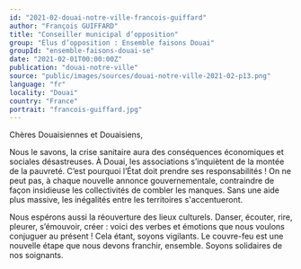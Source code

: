 ```yaml
---
id: "2021-02-douai-notre-ville-francois-guiffard"
author: "François GUIFFARD"
title: "Conseiller municipal d’opposition"
group: "Élus d’opposition : Ensemble faisons Douai"
groupId: "ensemble-faisons-douai-se"
date: "2021-02-01T00:00:00Z"
publication: "douai-notre-ville"
source: "public/images/sources/douai-notre-ville-2021-02-p13.png"
language: "fr"
locality: "Douai"
country: "France"
portrait: "francois-guiffard.jpg"
---
```


Chères Douaisiennes et Douaisiens,

Nous le savons, la crise sanitaire aura des conséquences économiques et sociales désastreuses. À Douai, les associations s’inquiètent de la montée de la pauvreté. C’est pourquoi l’État doit prendre ses responsabilités ! On ne peut pas, à chaque nouvelle annonce gouvernementale, contraindre de façon insidieuse les collectivités de combler les manques. Sans une aide plus massive, les inégalités entre les territoires s'accentueront.

Nous espérons aussi la réouverture des lieux culturels. Danser, écouter, rire, pleurer, s’émouvoir, créer : voici des verbes et émotions que nous voulons conjuguer au présent ! Cela étant, soyons vigilants. Le couvre-feu est une nouvelle étape que nous devons franchir, ensemble. Soyons solidaires de nos soignants.
